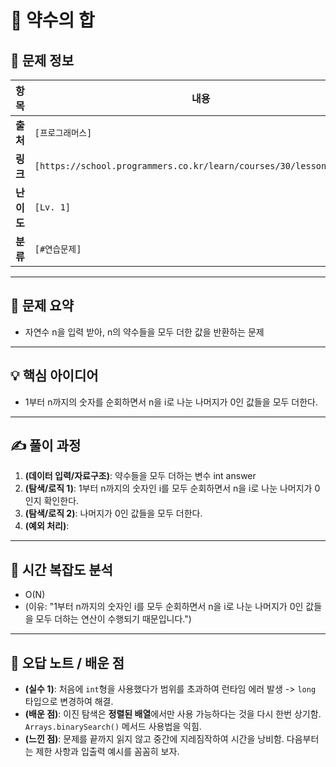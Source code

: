 # 📌 약수의 합

## 📖 문제 정보

| 항목       | 내용                                                                |
| ---------- | ------------------------------------------------------------------- |
| **출처**   | `[프로그래머스]`                                                    |
| **링크**   | `[https://school.programmers.co.kr/learn/courses/30/lessons/12928]` |
| **난이도** | `[Lv. 1]`                                                           |
| **분류**   | `[#연습문제]`                                                       |

---

## 📝 문제 요약

- 자연수 n을 입력 받아, n의 약수들을 모두 더한 값을 반환하는 문제

---

## 💡 핵심 아이디어

- 1부터 n까지의 숫자를 순회하면서 n을 i로 나눈 나머지가 0인 값들을 모두 더한다.

---

## ✍️ 풀이 과정

1. **(데이터 입력/자료구조)**: 약수들을 모두 더하는 변수 int answer
2. **(탐색/로직 1)**: 1부터 n까지의 숫자인 i를 모두 순회하면서 n을 i로 나눈 나머지가 0인지 확인한다.
3. **(탐색/로직 2)**: 나머지가 0인 값들을 모두 더한다.
4. **(예외 처리)**:

---

## 🧐 시간 복잡도 분석

- O(N)
- (이유: "1부터 n까지의 숫자인 i를 모두 순회하면서 n을 i로 나눈 나머지가 0인 값들을 모두 더하는 연산이 수행되기 때문입니다.")

---

## 🧠 오답 노트 / 배운 점

- **(실수 1)**: 처음에 `int`형을 사용했다가 범위를 초과하여 런타임 에러 발생 -> `long` 타입으로 변경하여 해결.
- **(배운 점)**: 이진 탐색은 **정렬된 배열**에서만 사용 가능하다는 것을 다시 한번 상기함. `Arrays.binarySearch()` 메서드 사용법을 익힘.
- **(느낀 점)**: 문제를 끝까지 읽지 않고 중간에 지레짐작하여 시간을 낭비함. 다음부터는 제한 사항과 입출력 예시를 꼼꼼히 보자.
